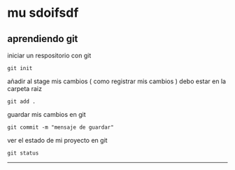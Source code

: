 # mu sdoifsdf

## aprendiendo git

iniciar un respositorio con git

```
git init
```

añadir al stage mis cambios ( como registrar mis cambios ) debo estar en la carpeta raiz

```
git add .
```

guardar mis cambios en git

```
git commit -m "mensaje de guardar"
```

ver el estado de mi proyecto en git

```
git status
```

----

